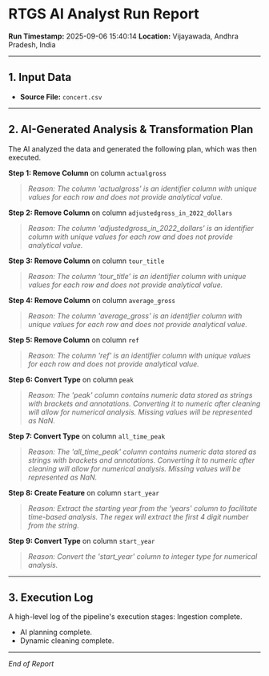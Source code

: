 
# RTGS AI Analyst Run Report

**Run Timestamp:** 2025-09-06 15:40:14
**Location:** Vijayawada, Andhra Pradesh, India

---

## 1. Input Data
- **Source File:** `concert.csv`

---

## 2. AI-Generated Analysis & Transformation Plan
The AI analyzed the data and generated the following plan, which was then executed.

**Step 1: Remove Column** on column `actualgross`

> *Reason: The column 'actualgross' is an identifier column with unique values for each row and does not provide analytical value.*

**Step 2: Remove Column** on column `adjustedgross_in_2022_dollars`

> *Reason: The column 'adjustedgross_in_2022_dollars' is an identifier column with unique values for each row and does not provide analytical value.*

**Step 3: Remove Column** on column `tour_title`

> *Reason: The column 'tour_title' is an identifier column with unique values for each row and does not provide analytical value.*

**Step 4: Remove Column** on column `average_gross`

> *Reason: The column 'average_gross' is an identifier column with unique values for each row and does not provide analytical value.*

**Step 5: Remove Column** on column `ref`

> *Reason: The column 'ref' is an identifier column with unique values for each row and does not provide analytical value.*

**Step 6: Convert Type** on column `peak`

> *Reason: The 'peak' column contains numeric data stored as strings with brackets and annotations. Converting it to numeric after cleaning will allow for numerical analysis. Missing values will be represented as NaN.*

**Step 7: Convert Type** on column `all_time_peak`

> *Reason: The 'all_time_peak' column contains numeric data stored as strings with brackets and annotations. Converting it to numeric after cleaning will allow for numerical analysis. Missing values will be represented as NaN.*

**Step 8: Create Feature** on column `start_year`

> *Reason: Extract the starting year from the 'years' column to facilitate time-based analysis. The regex will extract the first 4 digit number from the string.*

**Step 9: Convert Type** on column `start_year`

> *Reason: Convert the 'start_year' column to integer type for numerical analysis.*

---

## 3. Execution Log
A high-level log of the pipeline's execution stages:
Ingestion complete.
- AI planning complete.
- Dynamic cleaning complete.


---
*End of Report*
